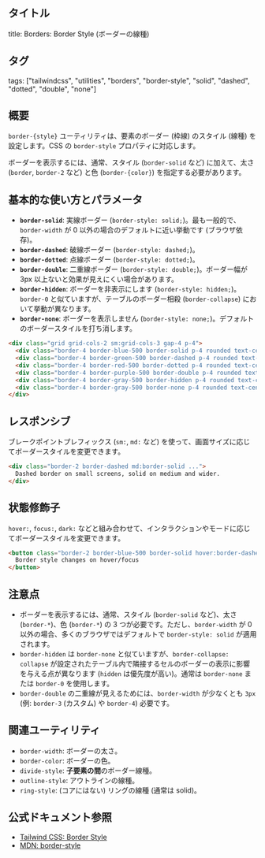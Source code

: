## タイトル
title: Borders: Border Style (ボーダーの線種)

## タグ
tags: ["tailwindcss", "utilities", "borders", "border-style", "solid", "dashed", "dotted", "double", "none"]

## 概要
`border-{style}` ユーティリティは、要素のボーダー (枠線) のスタイル (線種) を設定します。CSS の `border-style` プロパティに対応します。

ボーダーを表示するには、通常、スタイル (`border-solid` など) に加えて、太さ (`border`, `border-2` など) と色 (`border-{color}`) を指定する必要があります。

## 基本的な使い方とパラメータ

*   **`border-solid`**: 実線ボーダー (`border-style: solid;`)。最も一般的で、`border-width` が 0 以外の場合のデフォルトに近い挙動です (ブラウザ依存)。
*   **`border-dashed`**: 破線ボーダー (`border-style: dashed;`)。
*   **`border-dotted`**: 点線ボーダー (`border-style: dotted;`)。
*   **`border-double`**: 二重線ボーダー (`border-style: double;`)。ボーダー幅が 3px 以上ないと効果が見えにくい場合があります。
*   **`border-hidden`**: ボーダーを非表示にします (`border-style: hidden;`)。`border-0` と似ていますが、テーブルのボーダー相殺 (`border-collapse`) において挙動が異なります。
*   **`border-none`**: ボーダーを表示しません (`border-style: none;`)。デフォルトのボーダースタイルを打ち消します。

```html
<div class="grid grid-cols-2 sm:grid-cols-3 gap-4 p-4">
  <div class="border-4 border-blue-500 border-solid p-4 rounded text-center">Solid (Default-like)</div>
  <div class="border-4 border-green-500 border-dashed p-4 rounded text-center">Dashed</div>
  <div class="border-4 border-red-500 border-dotted p-4 rounded text-center">Dotted</div>
  <div class="border-4 border-purple-500 border-double p-4 rounded text-center">Double</div>
  <div class="border-4 border-gray-500 border-hidden p-4 rounded text-center bg-gray-100 dark:bg-gray-800">Hidden</div>
  <div class="border-4 border-gray-500 border-none p-4 rounded text-center bg-gray-100 dark:bg-gray-800">None</div>
</div>
```

## レスポンシブ

ブレークポイントプレフィックス (`sm:`, `md:` など) を使って、画面サイズに応じてボーダースタイルを変更できます。

```html
<div class="border-2 border-dashed md:border-solid ...">
  Dashed border on small screens, solid on medium and wider.
</div>
```

## 状態修飾子

`hover:`, `focus:`, `dark:` などと組み合わせて、インタラクションやモードに応じてボーダースタイルを変更できます。

```html
<button class="border-2 border-blue-500 border-solid hover:border-dashed focus:border-dotted ...">
  Border style changes on hover/focus
</button>
```

## 注意点

*   ボーダーを表示するには、通常、スタイル (`border-solid` など)、太さ (`border-*`)、色 (`border-*`) の 3 つが必要です。ただし、`border-width` が 0 以外の場合、多くのブラウザではデフォルトで `border-style: solid` が適用されます。
*   `border-hidden` は `border-none` と似ていますが、`border-collapse: collapse` が設定されたテーブル内で隣接するセルのボーダーの表示に影響を与える点が異なります (`hidden` は優先度が高い)。通常は `border-none` または `border-0` を使用します。
*   `border-double` の二重線が見えるためには、`border-width` が少なくとも `3px` (例: `border-3` (カスタム) や `border-4`) 必要です。

## 関連ユーティリティ

*   `border-width`: ボーダーの太さ。
*   `border-color`: ボーダーの色。
*   `divide-style`: **子要素の間**のボーダー線種。
*   `outline-style`: アウトラインの線種。
*   `ring-style`: (コアにはない) リングの線種 (通常は solid)。

## 公式ドキュメント参照
*   [Tailwind CSS: Border Style](https://tailwindcss.com/docs/border-style)
*   [MDN: border-style](https://developer.mozilla.org/en-US/docs/Web/CSS/border-style)